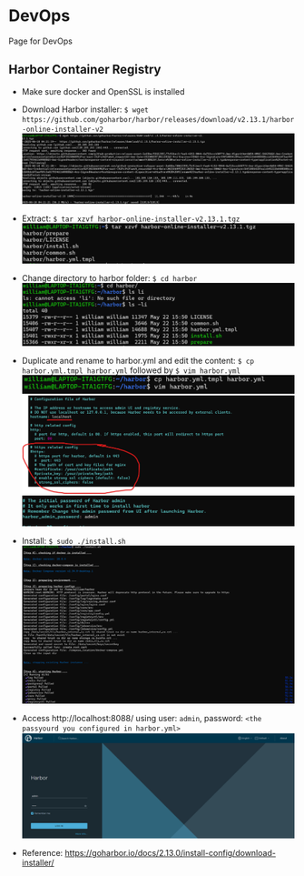 # DevOps
Page for DevOps

## Harbor Container Registry
- Make sure docker and OpenSSL is installed
- Download Harbor installer: `$ wget https://github.com/goharbor/harbor/releases/download/v2.13.1/harbor-online-installer-v2`
![01_install harbor.png](instructions/harbor/01_install%20harbor.png)
- Extract: `$ tar xzvf harbor-online-installer-v2.13.1.tgz` ![02_extract.png](instructions/harbor/02_extract.png)
- Change directory to harbor folder: `$ cd harbor` ![03_cd to harbor.png](instructions/harbor/03_cd%20to%20harbor.png)
- Duplicate and rename to harbor.yml and edit the content: `$ cp harbor.yml.tmpl harbor.yml` followed by
`$ vim harbor.yml` 
![04_copy and update harbor yaml file.png](instructions/harbor/04_copy%20and%20update%20harbor%20yaml%20file.png) 
![change hostname and comment out https.png](instructions/harbor/change%20hostname%20and%20comment%20out%20https.png)
![change default UI password.png](instructions/harbor/change%20default%20UI%20password.png)

- Install: `$ sudo ./install.sh` ![05_execute install shell script.png](instructions/harbor/05_execute%20install%20shell%20script.png)
- Access http://localhost:8088/ using user: `admin`, password: `<the passyourd you configured in harbor.yml>`
![UI login.png](instructions/harbor/UI%20login.png)
- Reference: https://goharbor.io/docs/2.13.0/install-config/download-installer/
  
